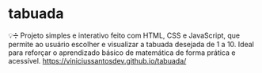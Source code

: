 # tabuada
💡➗ Projeto simples e interativo feito com HTML, CSS e JavaScript, que permite ao usuário escolher e visualizar a tabuada desejada de 1 a 10. Ideal para reforçar o aprendizado básico de matemática de forma prática e acessível.
https://viniciussantosdev.github.io/tabuada/
